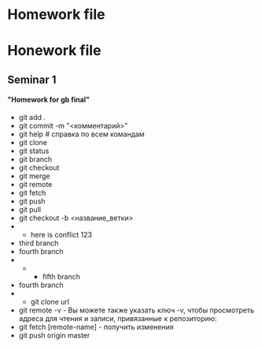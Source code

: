 # Homework file
# Honework file
## Seminar 1
#### "Homework for gb final"
* git add . 
* git commit -m "<комментарий>"
* git help # справка по всем командам
* git clone
* git status
* git branch
* git checkout
* git merge
* git remote
* git fetch
* git push
* git pull
* git checkout -b <название_ветки>
* * here is  conflict 123
* third branch
* fourth branch
* * * fifth branch
* fourth branch
* * git clone url
* git remote -v - Вы можете также указать ключ -v, чтобы просмотреть адреса для чтения и записи, привязанные к репозиторию:
* git fetch [remote-name] - получить изменения
* git push origin master